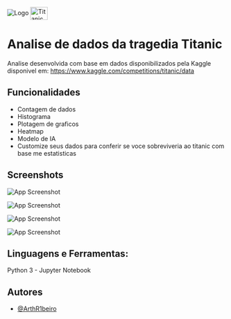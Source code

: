 ![Logo](https://upload.wikimedia.org/wikipedia/commons/thumb/d/db/Titanic-Cobh-Harbour-1912.JPG/330px-Titanic-Cobh-Harbour-1912.JPG)
<img align="center" alt="Titanic" height="30" width="40" src="https://upload.wikimedia.org/wikipedia/commons/thumb/d/db/Titanic-Cobh-Harbour-1912.JPG/330px-Titanic-Cobh-Harbour-1912.JPG">

# Analise de dados da tragedia Titanic

Analise desenvolvida com base em dados disponibilizados pela Kaggle
disponivel em: https://www.kaggle.com/competitions/titanic/data
## Funcionalidades

- Contagem de dados
- Histograma
- Plotagem de graficos
- Heatmap
- Modelo de IA
- Customize seus dados para conferir se voce sobreviveria ao titanic com base me estatisticas


## Screenshots

![App Screenshot](https://cdn.discordapp.com/attachments/749071242979442764/996450070465609871/titanic1.png)

![App Screenshot](https://cdn.discordapp.com/attachments/749071242979442764/996450070692122744/titanic2.png)

![App Screenshot](https://cdn.discordapp.com/attachments/749071242979442764/996450070939578469/titanic3.png)

![App Screenshot](https://cdn.discordapp.com/attachments/749071242979442764/996450071216398386/titanic4.png)


## Linguagens e Ferramentas:
Python 3 - Jupyter Notebook
## Autores

- [@ArthR1beiro](https://www.github.com/ArthR1beiro)

